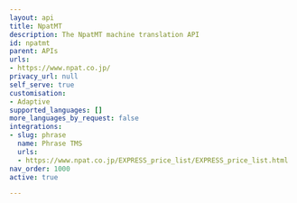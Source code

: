 ```yaml
---
layout: api
title: NpatMT
description: The NpatMT machine translation API
id: npatmt
parent: APIs
urls:
- https://www.npat.co.jp/
privacy_url: null
self_serve: true
customisation:
- Adaptive
supported_languages: []
more_languages_by_request: false
integrations:
- slug: phrase
  name: Phrase TMS
  urls:
  - https://www.npat.co.jp/EXPRESS_price_list/EXPRESS_price_list.html
nav_order: 1000
active: true

---
```


